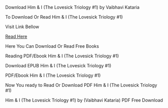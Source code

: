 Download Him &amp; I (The Lovesick Triology #1) by Vaibhavi Kataria

To Download Or Read Him & I (The Lovesick Triology #1)

Visit Link Bellow

[Read Here](https://mobionlines.web.app/estate/204357931-him-i)

Here You Can Download Or Read Free Books

Reading PDF/Ebook Him & I (The Lovesick Triology #1)

Download EPUB Him & I (The Lovesick Triology #1)

PDF/Ebook Him & I (The Lovesick Triology #1)

Now You ready to Read Or Download PDF Him & I (The Lovesick Triology #1)

Him & I (The Lovesick Triology #1) by (Vaibhavi Kataria) PDF Free Download
